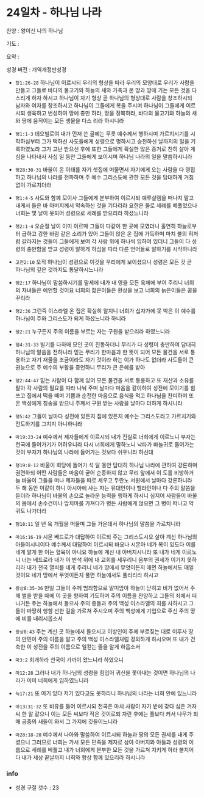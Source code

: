 # 24일차 - 하나님 나라

찬양 : 왕이신 나의 하나님

기도 : 

요약 : 

성경 버전 : 개역개정판성경

- `창1:26-28` 하나님이 이르시되 우리의 형상을 따라 우리의 모양대로 우리가 사람을 만들고 그들로 바다의 물고기와 하늘의 새와 가축과 온 땅과 땅에 기는 모든 것을 다스리게 하자 하시고 하나님이 자기 형상 곧 하나님의 형상대로 사람을 창조하시되 남자와 여자를 창조하시고 하나님이 그들에게 복을 주시며 하나님이 그들에게 이르시되 생육하고 번성하여 땅에 충만 하라, 땅을 정복하라, 바다의 물고기와 하늘의 새와 땅에 움직이는 모든 생물을 다스 리라 하시니라

- `행1:1-3` 데오빌로여 내가 먼저 쓴 글에는 무릇 예수께서 행하시며 가르치시기를 시작하심부터 그가 택하신 사도들에게 성령으로 명하시고 승천하신 날까지의 일을 기록하였노라 그가 고난 받으신 후에 또한 그들에게 확실한 많은 증거로 친히 살아 계심을 나타내사 사십 일 동안 그들에게 보이시며 하나님 나라의 일을 말씀하시니라

- `행28:30-31` 바울이 온 이태를 자기 셋집에 머물면서 자기에게 오는 사람을 다 영접하고 하나님의 나라를 전파하며 주 예수 그리스도에 관한 모든 것을 담대하게 거침없이 가르치더라

- `행1:4-5` 사도와 함께 모이사 그들에게 분부하여 이르시되 예루살렘을 떠나지 말고 내게서 들은 바 아버지께서 약속하신 것을 기다리라 요한은 물로 세례를 베풀었으나 너희는 몇 날이 못되어 성령으로 세례를 받으리라 하셨느니라

- `행2:1-4` 오순절 날이 이미 이르매 그들이 다같이 한 곳에 모였더니 홀연히 하늘로부터 급하고 강한 바람 같은 소리가 있어 그들이 앉은 온 집에 가득하며 마치 불의 혀처럼 갈라지는 것들이 그들에게 보여 각 사람 위에 하나씩 임하여 있더니 그들이 다 성령의 충만함을 받고 성령이 말하게 하심을 따라 다른 언어들로 말하기를 시작하니라

- `고전2:10` 오직 하나님이 성령으로 이것을 우리에게 보이셨으니 성령은 모든 것 곧 하나님의 깊은 것까지도 통달하시느니라

- `행2:17` 하나님이 말씀하시기를 말세에 내가 내 영을 모든 육체에 부어 주리니 너희의 자녀들은 예언할 것이요 너희의 젊은이들은 환상을 보고 너희의 늙은이들은 꿈을 꾸리라

- `행2:36` 그런즉 이스라엘 온 집은 확실히 알지니 너희가 십자가에 못 박은 이 예수를 하나님이 주와 그리스도가 되게 하셨느니라 하니라

- `행2:21` 누구든지 주의 이름을 부르는 자는 구원을 받으리라 하였느니라

- `행4:31-33` 빌기를 다하매 모인 곳이 진동하더니 무리가 다 성령이 충만하여 담대히 하나님의 말씀을 전하니라 믿는 무리가 한마음과 한 뜻이 되어 모든 물건을 서로 통용하고 자기 재물을 조금이라도 자기 것이라 하는 이가 하나도 없더라 사도들이 큰 권능으로 주 예수의 부활을 증언하니 무리가 큰 은혜를 받아

- `행2:44-47` 믿는 사람이 다 함께 있어 모든 물건을 서로 통용하고  또 재산과 소유를 팔아 각 사람의 필요를 따라 나눠 주며 날마다 마음을 같이하여 성전에 모이기를 힘쓰고 집에서 떡을 떼며 기쁨과 순전한 마음으로 음식을 먹고 하나님을 찬미하며 또 온 백성에게 칭송을 받으니 주께서 구원 받는 사람을 날마다 더하게 하시니라

- `행5:42` 그들이 날마다 성전에 있든지 집에 있든지 예수는 그리스도라고 가르치기와 전도하기를 그치지 아니하니라

- `마19:23-24` 예수께서 제자들에게 이르시되 내가 진실로 너희에게 이르노니 부자는 천국에 들어가기가 어려우니라 다시 너희에게 말하노니 낙타가 바늘귀로 들어가는 것이 부자가 하나님의 나라에 들어가는 것보다 쉬우니라 하신대

- `행19:8-12` 바울이 회당에 들어가 석 달 동안 담대히 하나님 나라에 관하여 강론하며 권면하되 어떤 사람들은 마음이 굳어 순종하지 않고 무리 앞에서 이 도를 비방하거늘 바울이 그들을 떠나 제자들을 따로 세우고 두란노 서원에서 날마다 강론하니라 두 해 동안 이같이 하니 아시아에 사는 자는 유대인이나 헬라인이나 다 주의 말씀을 듣더라 하나님이 바울의 손으로 놀라운 능력을 행하게 하시니 심지어 사람들이 바울의 몸에서 손수건이나 앞치마를 가져다가 병든 사람에게 얹으면 그 병이 떠나고 악귀도 나가더라

- `행18:11` 일 년 육 개월을 머물며 그들 가운데서 하나님의 말씀을 가르치니라

- `마16:16-19` 시몬 베드로가 대답하여 이르되 주는 그리스도시요 살아 계신 하나님의 아들이시니이다 예수께서 대답하여 이르시되 바요나 시몬아 네가 복이 있도다 이를 네게 알게 한 이는 혈육이 아니요 하늘에 계신 내 아버지시니라 또 내가 네게 이르노니 너는 베드로라 내가 이 반석 위에 내 교회를 세우리니 음부의 권세가 이기지 못하리라 내가 천국 열쇠를 네게 주리니 네가 땅에서 무엇이든지 매면 하늘에서도 매일 것이요 네가 땅에서 무엇이든지 풀면 하늘에서도 풀리리라 하시고

- `왕상8:35-36` 만일 그들이 주께 범죄함으로 말미암아 하늘이 닫히고 비가 없어서 주께 벌을 받을 때에 이 곳을 향하여 기도하며 주의 이름을 찬양하고 그들의 죄에서 떠나거든  주는 하늘에서 들으사 주의 종들과 주의 백성 이스라엘의 죄를 사하시고 그들이 마땅히 행할 선한 길을 가르쳐 주시오며 주의 백성에게 기업으로 주신 주의 땅에 비를 내리시옵소서 

- `왕상8:43` 주는 계신 곳 하늘에서 들으시고 이방인이 주께 부르짖는 대로 이루사 땅의 만민이 주의 이름을 알고 주의 백성 이스라엘처럼 경외하게 하시오며 또 내가 건축한 이 성전을 주의 이름으로 일컫는 줄을 알게 하옵소서 

- `마3:2` 회개하라 천국이 가까이 왔느니라 하였으니

- `마12:28` 그러나 내가 하나님의 성령을 힘입어 귀신을 쫓아내는 것이면 하나님의 나라가 이미 너희에게 임하였느니라

- `눅17:21` 또 여기 있다 저기 있다고도 못하리니 하나님의 나라는 너희 안에 있느니라

- `마13:31-32` 또 비유를 들어 이르시되 천국은 마치 사람이 자기 밭에 갖다 심은 겨자씨 한 알 같으니 이는 모든 씨보다 작은 것이로되 자란 후에는 풀보다 커서 나무가 되매 공중의 새들이 와서 그 가지에 깃들이느니라

- `마28:18-20` 예수께서 나아와 말씀하여 이르시되 하늘과 땅의 모든 권세를 내게 주셨으니 그러므로 너희는 가서 모든 민족을 제자로 삼아 아버지와 아들과 성령의 이름으로 세례를 베풀고 내가 너희에게 분부한 모든 것을 가르쳐 지키게 하라 볼지어다 내가 세상 끝날까지 너희와 항상 함께 있으리라 하시니라

### info

- 성경 구절 갯수 : 23